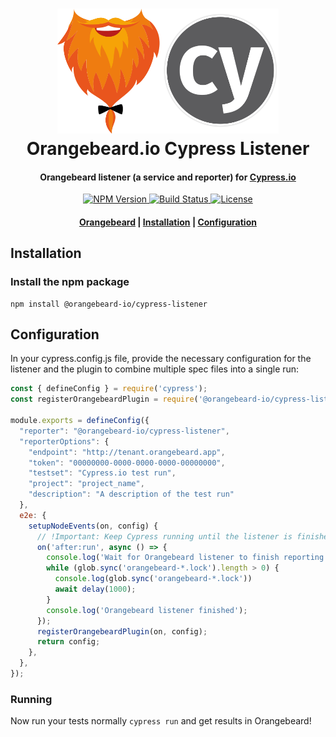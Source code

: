 <h1 align="center">
  <a href="https://github.com/orangebeard-io/cypress-listener">
    <img src="https://raw.githubusercontent.com/orangebeard-io/cypress-listener/master/.github/logo.svg" alt="Orangebeard.io Cypress.io Listener" height="200">
  </a>
  <br>Orangebeard.io Cypress Listener<br>
</h1>

<h4 align="center">Orangebeard listener (a service and reporter) for <a href="https://cypress.io/" target="_blank" rel="noopener">Cypress.io</a></h4>

<p align="center">
  <a href="https://www.npmjs.com/package/@orangebeard-io/cypress-listener">
    <img src="https://img.shields.io/npm/v/@orangebeard-io/cypress-listener.svg?style=flat-square"
      alt="NPM Version" />
  </a>
  <a href="https://github.com/orangebeard-io/cypress-listener/actions">
    <img src="https://img.shields.io/github/workflow/status/orangebeard-io/cypress-listener/release?style=flat-square"
      alt="Build Status" />
  </a>
  <a href="https://github.com/orangebeard-io/cypress-listener/blob/master/LICENSE">
    <img src="https://img.shields.io/github/license/orangebeard-io/cypress-listener?style=flat-square"
      alt="License" />
  </a>
</p>

<div align="center">
  <h4>
    <a href="https://orangebeard.io">Orangebeard</a> |
    <a href="#installation">Installation</a> |
    <a href="#configuration">Configuration</a>
  </h4>
</div>

## Installation

### Install the npm package

```shell
npm install @orangebeard-io/cypress-listener
```

## Configuration

In your cypress.config.js file, provide the necessary configuration for the listener and the plugin to combine multiple spec files into a single run:

```JavaScript
const { defineConfig } = require('cypress');
const registerOrangebeardPlugin = require('@orangebeard-io/cypress-listener/lib/plugin');

module.exports = defineConfig({
  "reporter": "@orangebeard-io/cypress-listener",
  "reporterOptions": {
    "endpoint": "http://tenant.orangebeard.app",
    "token": "00000000-0000-0000-0000-00000000",
    "testset": "Cypress.io test run",
    "project": "project_name",
    "description": "A description of the test run"
  },
  e2e: {
    setupNodeEvents(on, config) {
      // !Important: Keep Cypress running until the listener is finished, preventing unfinished runs in Orangebeard
      on('after:run', async () => {
        console.log('Wait for Orangebeard listener to finish reporting...');
        while (glob.sync('orangebeard-*.lock').length > 0) {
          console.log(glob.sync('orangebeard-*.lock'))
          await delay(1000);
        }
        console.log('Orangebeard listener finished');
      });
      registerOrangebeardPlugin(on, config);
      return config;
    },
  },
});
```


### Running

Now run your tests normally `cypress run` and get results in Orangebeard!
